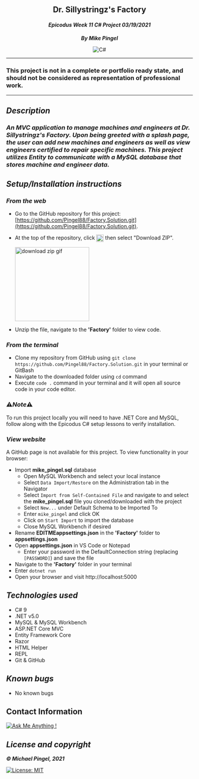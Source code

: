 ## <div align="center">Dr. Sillystringz's Factory</div>
#### <div align="center">*Epicodus Week 11 C# Project 03/19/2021* </div> 
***<p align="center">By Mike Pingel***</p>
<p align="center">
<img alt="C#" src="https://forthebadge.com/images/badges/made-with-c-sharp.svg"/>
</p>

___
### This project is not in a complete or portfolio ready state, and should not be considered as representation of professional work.
___
## *Description*    
### *An MVC application to manage machines and engineers at Dr. Sillystringz's Factory. Upon being greeted with a splash page, the user can add new machines and engineers as well as view engineers certified to repair specific machines. This project utilizes Entity to communicate with a MySQL database that stores machine and engineer data.*

## *Setup/Installation instructions*
### *From the web*
* Go to the GitHub repository for this project: [https://github.com/Pingel88/Factory.Solution.git](https://github.com/Pingel88/Factory.Solution.git).
* At the top of the repository, click <img src="https://i.imgur.com/Ej9Dphm.png" alt="Code Button" height="20" align="center" /> then select "Download ZIP".

  <img src="https://i.imgur.com/tZKvGne.gif" alt="download zip gif" height="200"/>
* Unzip the file, navigate to the **'Factory'** folder to view code.
### *From the terminal*
* Clone my repository from GitHub using `git clone https://github.com/Pingel88/Factory.Solution.git` in your terminal or GitBash
* Navigate to the downloaded folder using `cd` command
* Execute `code .` command in your terminal and it will open all source code in your code editor.

### ⚠️*Note*⚠️
To run this project locally you will need to have .NET Core and MySQL, follow along with the Epicodus C# setup lessons to verify installation.

###  *View website*
A GitHub page is not available for this project. To view functionality in your browser:
* Import **mike_pingel.sql** database
  * Open MySQL Workbench and select your local instance
  * Select `Data Import/Restore` on the Administration tab in the Navigator
  * Select `Import from Self-Contained File` and navigate to and select the **mike_pingel.sql** file you cloned/downloaded with the project
  * Select `New...` under Default Schema to be Imported To
  * Enter `mike_pingel` and click OK
  * Click on `Start Import` to import the database
  * Close MySQL Workbench if desired
* Rename **EDITMEappsettings.json** in the **'Factory'** folder to **appsettings.json**
* Open **appsettings.json** in VS Code or Notepad
  * Enter your password in the DefaultConnection string (replacing `[PASSWORD]`) and save the file
* Navigate to the **'Factory'** folder in your terminal
* Enter `dotnet run`
* Open your browser and visit http://localhost:5000

## *Technologies used*
* C# 9
* .NET v5.0
* MySQL & MySQL Workbench
* <span>ASP.</span>NET Core MVC
* Entity Framework Core
* Razor
* HTML Helper
* REPL
* Git & GitHub

## *Known bugs*
* No known bugs

## Contact Information
[![Ask Me Anything !](https://img.shields.io/badge/Ask%20me-anything-1abc9c.svg)](mailto:mdpingel+github@gmail.com?subject=[GitHub]Epicodus%20Project%20-%20Factory.Solution)

## *License and copyright*

***© Michael Pingel, 2021***

[![License: MIT](https://img.shields.io/badge/License-MIT-yellow.svg)](https://opensource.org/licenses/MIT)